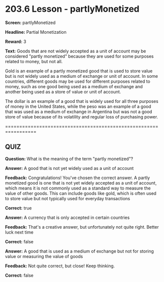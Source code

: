 # 203.6 Lesson - partlyMonetized

**Screen:** partlyMonetized

**Headline:** Partial Monetization

**Reward:** 3

**Text:** Goods that are not widely accepted as a unit of account may be considered "partly monetized" because they are used for some purposes related to money, but not all.

Gold is an example of a partly monetized good that is used to store value but is not widely used as a medium of exchange or unit of account. In some countries, different goods may be used for different purposes related to money, such as one good being used as a medium of exchange and another being used as a store of value or unit of account.

The dollar is an example of a good that is widely used for all three purposes of money in the United States, while the peso was an example of a good that was used as a medium of exchange in Argentina but was not a good store of value because of its volatility and regular loss of purchasing power.

\=================================================================

## QUIZ

**Question:** What is the meaning of the term "partly monetized"?

**Answer:** A good that is not yet widely used as a unit of account

**Feedback:** Congratulations! You've chosen the correct answer. A partly monetized good is one that is not yet widely accepted as a unit of account, which means it is not commonly used as a standard way to measure the value of other goods. This can include goods like gold, which is often used to store value but not typically used for everyday transactions

**Correct:** true

**Answer:** A currency that is only accepted in certain countries

**Feedback:** That's a creative answer, but unfortunately not quite right. Better luck next time

**Correct:** false

**Answer:** A good that is used as a medium of exchange but not for storing value or measuring the value of goods

**Feedback:** Not quite correct, but close! Keep thinking.

**Correct:** false

<figure><img src="../.gitbook/assets/203-06.png" alt=""><figcaption></figcaption></figure>
